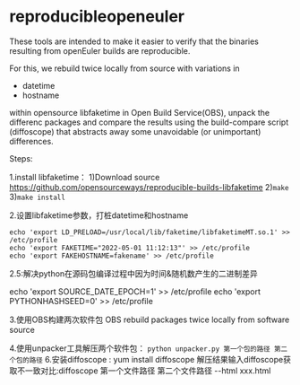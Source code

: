 # reproducibleopeneuler
These tools are intended to make it easier to verify that the binaries resulting from openEuler builds are reproducible.

For this, we rebuild twice locally from source with variations in

* datetime
* hostname

within opensource libfaketime in Open Build Service(OBS),
unpack the differenc packages and compare the results using the build-compare script (diffoscope) that abstracts away some unavoidable (or unimportant) differences.

Steps:

1.install libfaketime：
1)Download source https://github.com/opensourceways/reproducible-builds-libfaketime
2)``make``
3)``make install``


2.设置libfaketime参数，打桩datetime和hostname

```
echo 'export LD_PRELOAD=/usr/local/lib/faketime/libfaketimeMT.so.1' >> /etc/profile
echo 'export FAKETIME="2022-05-01 11:12:13"' >> /etc/profile
echo 'export FAKEHOSTNAME=fakename' >> /etc/profile
```

2.5:解决python在源码包编译过程中因为时间&随机数产生的二进制差异

echo 'export SOURCE_DATE_EPOCH=1' >> /etc/profile
echo 'export PYTHONHASHSEED=0' >> /etc/profile

3.使用OBS构建两次软件包 OBS rebuild packages twice locally from software source

4.使用unpacker工具解压两个软件包：
`python unpacker.py 第一个包的路径 第二个包的路径`
6.安装diffoscope : yum install diffoscope
解压结果输入diffoscope获取不一致对比:diffoscope 第一个文件路径 第二个文件路径 --html xxx.html
